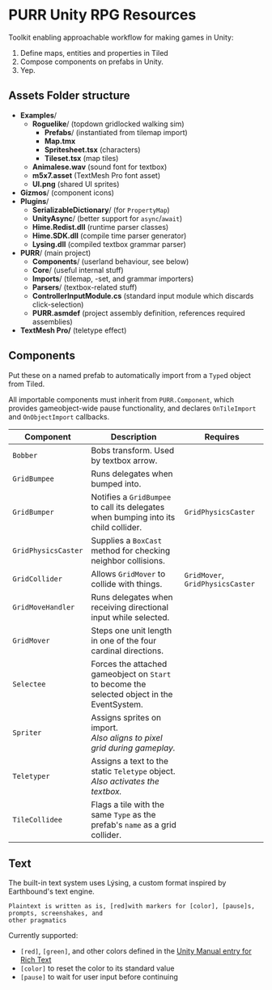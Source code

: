 # PURR Unity RPG Resources

Toolkit enabling approachable workflow for making games in Unity:

1. Define maps, entities and properties in Tiled
2. Compose components on prefabs in Unity.
3. Yep.

## Assets Folder structure

* **Examples**/
  * **Roguelike**/ (topdown gridlocked walking sim)
    * **Prefabs**/ (instantiated from tilemap import)
	* **Map.tmx**
	* **Spritesheet.tsx** (characters)
	* **Tileset.tsx** (map tiles)
  * **Animalese.wav** (sound font for textbox)
  * **m5x7.asset** (TextMesh Pro font asset)
  * **UI.png** (shared UI sprites)
* **Gizmos**/ (component icons)
* **Plugins**/
  * **SerializableDictionary**/ (for `PropertyMap`)
  * **UnityAsync**/ (better support for `async`/`await`)
  * **Hime.Redist.dll** (runtime parser classes)
  * **Hime.SDK.dll** (compile time parser generator)
  * **Lysing.dll** (compiled textbox grammar parser)
* **PURR**/ (main project)
  * **Components**/ (userland behaviour, see below)
  * **Core**/ (useful internal stuff)
  * **Imports**/ (tilemap, -set, and grammar importers)
  * **Parsers**/ (textbox-related stuff)
  * **ControllerInputModule.cs** (standard input module which discards click-selection)
  * **PURR.asmdef** (project assembly definition, references required assemblies)
* **TextMesh Pro/** (teletype effect)


## Components

Put these on a named prefab to automatically import from a `Type`d object from Tiled.

All importable components must inherit from `PURR.Component`, which provides gameobject-wide pause
functionality, and declares `OnTileImport` and `OnObjectImport` callbacks.

Component           | Description                                      | Requires
--------------------|--------------------------------------------------|---------
`Bobber`            | Bobs transform. Used by textbox arrow.
`GridBumpee`        | Runs delegates when bumped into.
`GridBumper`        | Notifies a `GridBumpee` to call its delegates when bumping into its child collider. | `GridPhysicsCaster`
`GridPhysicsCaster` | Supplies a `BoxCast` method for checking neighbor collisions.
`GridCollider`      | Allows `GridMover` to collide with things.       | `GridMover`, `GridPhysicsCaster`
`GridMoveHandler`   | Runs delegates when receiving directional input while selected.
`GridMover`         | Steps one unit length in one of the four cardinal directions.
`Selectee`          | Forces the attached gameobject on `Start` to become the selected object in the EventSystem.
`Spriter`           | Assigns sprites on import.<br>*Also aligns to pixel grid during gameplay.*
`Teletyper`         | Assigns a text to the static `Teletype` object.<br>*Also activates the textbox.*
`TileCollidee`      | Flags a tile with the same `Type` as the prefab's `name` as a grid collider.


## Text

The built-in text system uses Lýsing, a custom format inspired by Earthbound's text engine.

	Plaintext is written as is, [red]with markers for [color], [pause]s, prompts, screenshakes, and
	other pragmatics

Currently supported:

* `[red]`, `[green]`, and other colors defined in the [Unity Manual entry for Rich Text]
* `[color]` to reset the color to its standard value
* `[pause]` to wait for user input before continuing


[Unity Manual entry for Rich Text]: https://docs.unity3d.com/Manual/StyledText.html